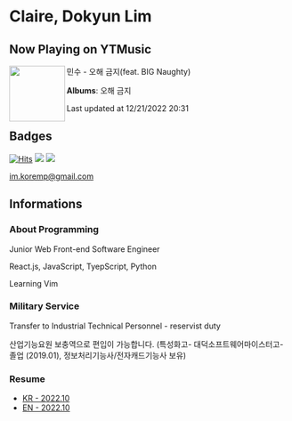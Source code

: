 # Claire, Dokyun Lim

## Now Playing on YTMusic

[<img align="left" width="100" src="https://lh3.googleusercontent.com/QMQI_a4R0LDhRQIKRdgHCj7zqatm1HU3Kx3grsPmrrAqDOGHk5nqh2sduJxlqEZIznqc8a9I0X_pymHR">](https://music.youtube.com/watch?v=J8IN21Q-_fk)

민수 - 오해 금지(feat. BIG Naughty)

**Albums**: 오해 금지

Last updated at 12/21/2022 20:31

## Badges

[![Hits](https://hits.seeyoufarm.com/api/count/incr/badge.svg?url=https%3A%2F%2Fgithub.com%2Fkoremp%2Fkormep&count_bg=%2379C83D&title_bg=%23555555&icon=&icon_color=%23E7E7E7&title=hits&edge_flat=false)](https://hits.seeyoufarm.com)
<a href="https://dev.to/koremp"><img src="https://img.shields.io/badge/dev.to-0A0A0A?style=for-the-badge&logo=devdotto&logoColor=white"/></a>
<a href="https://www.linkedin.com/in/koremp"><img src="https://img.shields.io/badge/LinkedIn-0077B5?style=flat-square&logo=linkedin&logoColor=white"/></a>

im.koremp@gmail.com

## Informations

### About Programming

Junior Web Front-end Software Engineer

React.js, JavaScript, TyepScript, Python

Learning Vim

### Military Service

Transfer to Industrial Technical Personnel - reservist duty

산업기능요원 보충역으로 편입이 가능합니다. (특성화고- 대덕소프트웨어마이스터고- 졸업 (2019.01), 정보처리기능사/전자캐드기능사 보유)

### Resume

* [KR - 2022.10](./resume/README.md)
* [EN - 2022.10](./resume/README.en.md)
